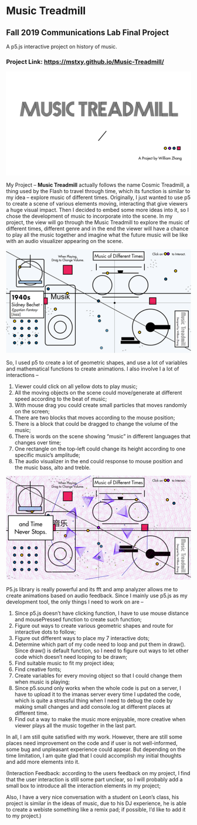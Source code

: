 # Music Treadmill

## Fall 2019 Communications Lab Final Project  

A p5.js interactive project on history of music. 

### Project Link: https://mstxy.github.io/Music-Treadmill/

![cover](img/ss1.png)

My Project – **Music Treadmill** actually follows the name Cosmic Treadmill, a thing used by the Flash to travel through time, which its function is similar to my idea – explore music of different times. Originally, I just wanted to use p5 to create a scene of various elements moving, interacting that give viewers a huge visual impact. Then I decided to embed some more ideas into it, so I chose the development of music to incorporate into the scene. In my project, the view will go through the Music Treadmill to explore the music of different times, different genre and in the end the viewer will have a chance to play all the music together and imagine what the future music will be like with an audio visualizer appearing on the scene.

![main_interface](img/ss2.png)

  

So, I used p5 to create a lot of geometric shapes, and use a lot of variables and mathematical functions to create animations. I also involve I a lot of interactions –

1. Viewer could click on all yellow dots to play music;
2. All the moving objects on the scene could move/generate at different speed according to the beat of music;
3. With mouse drag you could create small particles that moves randomly on the screen;
4. There are two blocks that moves according to the mouse position;
5. There is a block that could be dragged to change the volume of the music;
6. There is words on the scene showing “music” in different languages that changes over time;
7. One rectangle on the top-left could change its height according to one specific music’s amplitude;
8. The audio visualizer in the end could response to mouse position and the music bass, alto and treble.

![main_interface](img/ss3.png)

  

P5.js library is really powerful and its fft and amp analyzer allows me to create animations based on audio feedback. Since I mainly use p5.js as my development tool, the only things I need to work on are –

1. Since p5.js doesn’t have clicking function, I have to use mouse distance and mousePressed function to create such function;
2. Figure out ways to create various geometric shapes and route for interactive dots to follow;
3. Figure out different ways to place my 7 interactive dots;
4. Determine which part of my code need to loop and put them in draw(). Since draw() is default function, so I need to figure out ways to let other code which doesn’t need looping to be drawn;
5. Find suitable music to fit my project idea;
6. Find creative fonts;
7. Create variables for every moving object so that I could change them when music is playing;
8. Since p5.sound only works when the whole code is put on a server, I have to upload it to the imanas server every time I updated the code, which is quite a stressful thing when I need to debug the code by making small changes and add console.log at different places at different time.
9. Find out a way to make the music more enjoyable, more creative when viewer plays all the music together in the last part.

  

In all, I am still quite satisfied with my work. However, there are still some places need improvement on the code and if user is not well-informed, some bug and unpleasant experience could appear. But depending on the time limitation, I am quite glad that I could accomplish my initial thoughts and add more elements into it.

  

(Interaction Feedback: according to the users feedback on my project, I find that the user interaction is still some part unclear, so I will probably add a small box to introduce all the interaction elements in my project;

Also, I have a very nice conversation with a student on Leon’s class, his project is similar in the ideas of music, due to his DJ experience, he is able to create a webiste something like a remix pad; if possible, I’d like to add it to my project.)
